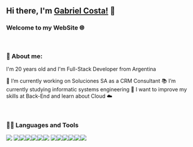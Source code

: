## Hi there, I'm [Gabriel Costa!](https://www.linkedin.com/in/cristian-gabriel-costa-1bb64a1b2/) 👋

### Welcome to my WebSite 🌐

<br />

### 🙂 About me:

I'm 20 years old and I'm Full-Stack Developer from Argentina

🔭 I’m currently working on Soluciones SA as a CRM Consultant
📚 I’m currently studying informatic systems engineering 
🌱 I want to improve my skills at Back-End and learn about Cloud ☁️

<br />

### 👨‍💻 Languages and Tools
<img src = "https://img.shields.io/badge/-HTML5-E34F26?style=flat&logo=html5&logoColor=white"> <img src = "https://img.shields.io/badge/-CSS3-1572B6?style=flat&logo=css3&logoColor=white"><img src="https://img.shields.io/badge/-Bootstrap-563D7C?style=flat&logo=bootstrap&logoColor=white"><img src="	https://img.shields.io/badge/JavaScript-323330?style=for-the-badge&logo=javascript&logoColor=F7DF1E"><img src="https://img.shields.io/badge/-Node.js-3C873A?style=flat&logo=Node.js&logoColor=white"><img src="https://img.shields.io/badge/MySQL-00000F?style=for-the-badge&logo=mysql&logoColor=white"><img src="http://img.shields.io/badge/-Java-F89820?style=flat&logo=java&logoColor=white"> <img src="https://img.shields.io/badge/C-00599C?style=for-the-badge&logo=c&logoColor=white"><img src="http://img.shields.io/badge/-Git-F1502F?style=flat&logo=git&logoColor=FFFFFF"><img src="http://img.shields.io/badge/-Github-000000?style=flat&logo=github&logoColor=FFFFFF"><img src="http://img.shields.io/badge/-VS%20Code-007ACC?style=flat&logo=visual%20studio%20code&logoColor=white"><img src="https://img.shields.io/badge/PHP-777BB4?style=for-the-badge&logo=php&logoColor=white"><img src="https://img.shields.io/badge/Laravel-FF2D20?style=for-the-badge&logo=laravel&logoColor=white">


<!--
**gabycosta04/gabycosta04** is a ✨ _special_ ✨ repository because its `README.md` (this file) appears on your GitHub profile.

Here are some ideas to get you started:

- 🔭 I’m currently working on ...
- 🌱 I’m currently learning ...
- 👯 I’m looking to collaborate on ...
- 🤔 I’m looking for help with ...
- 💬 Ask me about ...
- 📫 How to reach me: ...
- 😄 Pronouns: ...
- ⚡ Fun fact: ...
-->
